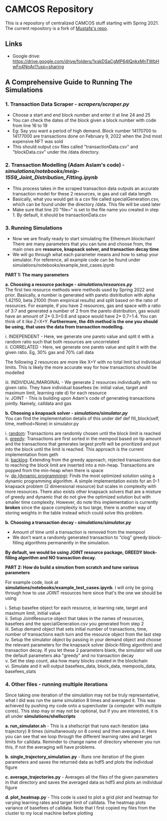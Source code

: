 # CAMCOS Repository 

This is a repository of centralized CAMCOS stuff starting with Spring 2021. The current repository is a fork of [Mustafa's repo](https://github.com/mustafaqazi916/camcos).

## Links

- Google drive: https://drive.google.com/drive/folders/1xskDSaCgMP64lQnkxMnTWbHwFo4NnArI?usp=sharing

## A Comprehensive Guide to Running The Simulations

### 1. Transaction Data Scraper - *scrapers/scraper.py*
- Choose a start and end block number and enter it at line 24 and 25
- You can check the dates of the block given a block number with code from line 16 to 19
- Eg: Say you want a period of high demand. Block number 14170700 to 14177000 are transactions done on February 9, 2022 when the 2nd most expensive NFT was sold
- This should output csv files called "transactionData.csv" and "blockData.csv" under the /data directory.  
### 2. Transaction Modelling (Adam Aslam's code) - *simulations/notebooks/meip-1559_Joint_Distribution_Fitting.ipynb*
- This process takes in the scraped transaction data outputs an accurate transaction model for these 2 resources, ie gas and call data length
- Basically, what you would get is a csv file called specialGeneration.csv, which can be found under the directory /data. This file will be used later
- Make sure that line 20 "file=" is set to the file name you created in step 1. By default, it should be transactionData.csv
### 3. Running Simulations
- Now we are finally ready to start simulating the Ethereum blockchain! There are many parameters that you can tune and choose from, the main ones are **resource, knapsack solver, and transaction decay time**
- We will go through what each parameter means and how to setup your simulator. For reference, all example code can be found under simulations/notebooks/example_test_cases.ipynb

**PART 1: The many parameters**

 **a. Choosing a resource package - *simulations/resources.py*** <br />
The first two resource methods were methods used by Spring 2022 and prior. Basically, a number is generated with
 pareto distribution with alpha 1.42150, beta 21000 (from empirical results) and split based on the ratio of resources.
For example, if you have 2 resources, gas and space with a ratio of 3:7 and generated a number of 2 from the pareto distribution,
gas would have an amount of 2* 0.3=0.6 and space would have 2* 0.7=1.4. You can think of it like Z=X+Y.
**Furthermore, the 4th method is the one you should be using, that uses the data from transaction modelling.**
<br />

i.  INDEPENDENT - Here, we generate one pareto value and split it with a random ratio such that both resources are uncorrelated </br>
ii. CORRELATED - Here, we generate one pareto value and split it with the given ratio. Eg, 30% gas and 70% call data


The following 2 resources are more like X+Y with no total limit but individual limits. This is likely the more accurate way for how transactions should be modelled

iii. INDIVIDUAL/MARGINAL - We generate 2 resources individually with no given ratio. They have individual basefees (ie: initial value, target and maximum limit, learning rate d) for each resource </br>
iv. JOINT - This is building upon Adam's code of generating transactions jointly. Namely, calldata and gas

 **b. Choosing a knapsack solver - *simulations/simulator.py*** <br />
You can find the implementation details of this under def def fill_block(self, time, method=None) in simulator.py

i. <ins>random</ins>: Transactions are randomly chosen until the block limit is reached
<br />
ii. <ins>greedy</ins>: Transactions are first sorted in the mempool based on tip amount and the transactions that 
generates largest profit will be prioritized and put into the block until the limit is reached. This approach is the current implementation from geth 
<br />
iii. <ins>backlog</ins>: Extending from the greedy approach, rejected transactions due to reaching the block limit are 
inserted into a min-heap. Transactions are popped from the min-heap when there is space
<br />
iv. <ins>dp (dynamic programming)</ins>: Finds the most optimized solution using a dynamic programming algorithm. A simple 
implementation exists for an 0-1 knapsack problem (2 dimensional resource) but scales in complexity with more resources. 
There also exists other knapsack solvers that are a mixture of greedy and dynamic that do not give the optimized solution but with smaller time complexity.
However, do note this implementation is currently **broken** since the space complexity is too large, there is another way 
of storing weights in the table instead which could solve this problem.
<br />

**b. Choosing a transaction decay - *simulations/simulator.py*** <br />
- Amount of time until a transaction is removed from the mempool
- We don’t want a randomly generated transaction to “clog” greedy block-filling algorithms permanently in the simulation.

**By default, we would be using JOINT resource package, GREEDY block-filling algorithm and NO transaction decay.** 

**PART 2: How do build a simution from scratch and tune various parameters**

For example code, look at **simulations/notebooks/example_test_cases.ipynb**. I will only be going through how to use JOINT 
resources here since that's the one we should be using

i. Setup basefee object for each resource, ie learning rate, target and maximum limit, initial value </br>
ii. Setup JointResource object that takes in the names of resources, basefees and the specialGeneration.csv you generated from step 2 </br>
iii. Setup demand object that sets initial number of transactions, time, number of transactions each turn and the resource object from the last step </br>
iv. Setup the simulator object by passing in your demand object and choose the relevant parameters for the knapsack 
solver (block-filling algorithm) and transaction decay. If you let these 2 parameters blank, the simulator will
use the default parameters aka "greedy" and no transaction decay </br>
v. Set the step count, aka how many blocks created in the blockchain </br>
vi. Simulate and it will output basefees_data, block_data, mempools_data, basefees_stats

### 4. Other files - running multiple iterations
Since taking one iteration of the simulation may not be truly representative, what I did was run the same simulation
8 times and averaged it. This was achieved by pushing my code onto a supercluster (a computer with multiple cores). 
This step may or may not be optional, but if you are interested, it is all under **simulations/shellscripts**

**a. run_simulator.sh** - This is a shellscript that runs each iteration (aka trajectory) 8 times (simultaneously on 8 cores) and then averages it.
Here you can see that we loop through the different learning rates and target limits for calldata. Reminder to change name 
of directory whenever you run this, if not the averaging will have problems. 

**b. single_trajectory_simulation.py** - Runs one iteration of the given parameters and saves the returned data as hdf5 and plots the individual figure

**c. average_trajectories.py** - Averages all the files of the given parameters in that directory and saves the averaged data as hdf5 and plots an individual figure

**d. plot_heatmap.py** - This code is used to plot a grid plot and heatmap for varying learning rates and 
target limit of calldata. The heatmap plots variance of basefees of calldata. Note that I first copied my files from 
the cluster to my local machine before plotting